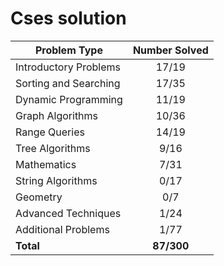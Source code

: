 # Cses solution

| Problem Type          | Number Solved |
|-----------------------|:-------------:|
| Introductory Problems |     17/19     |
| Sorting and Searching |     17/35     |
| Dynamic Programming   |     11/19     |
| Graph Algorithms      |     10/36     |
| Range Queries         |     14/19     |
| Tree Algorithms       |      9/16     |
| Mathematics           |      7/31     |
| String Algorithms     |      0/17     |
| Geometry              |      0/7      |
| Advanced Techniques   |      1/24     |
| Additional Problems   |      1/77     |
| **Total**             |   **87/300**  |
